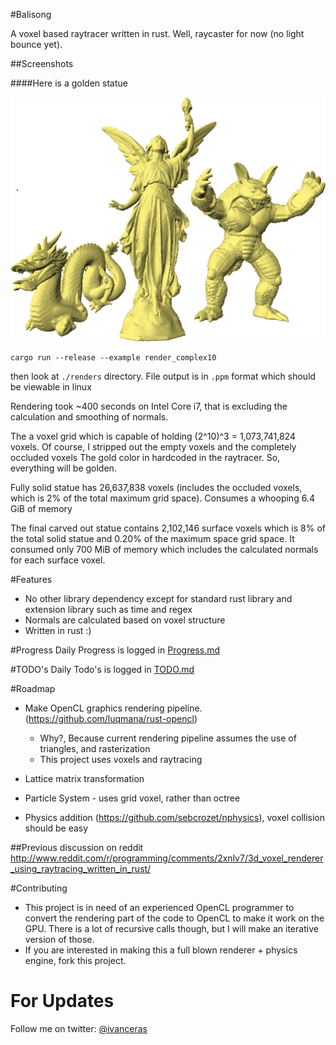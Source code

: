 #Balisong

A voxel based raytracer written in rust.
Well, raycaster for now (no light bounce yet).


##Screenshots

####Here is a golden statue

![](https://raw.githubusercontent.com/ivanceras/balisong/master/screenshots/complex_golden_smoothen.png)

```
cargo run --release --example render_complex10

```

then look at `./renders` directory. File output is in `.ppm` format which should be viewable in linux

Rendering took ~400 seconds on Intel Core i7, that is excluding the calculation and smoothing of normals.


The a voxel grid which is capable of holding (2^10)^3 = 1,073,741,824 voxels.
Of course, I stripped out the empty voxels and the completely occluded voxels
The gold color in hardcoded in the raytracer. So, everything will be golden.

Fully solid statue has 26,637,838 voxels (includes the occluded voxels, which is 2% of the total maximum grid space). Consumes a whooping 6.4 GiB of memory

The final carved out statue contains 2,102,146 surface voxels which is 8% of the total solid statue and 0.20% of the maximum space grid space.
It consumed only 700 MiB of memory which includes the calculated normals for each surface voxel.


#Features
* No other library dependency except for standard rust library and extension library such as time and regex
* Normals are calculated based on voxel structure
* Written in rust :)


#Progress
Daily Progress is logged in [Progress.md](https://github.com/ivanceras/balisong/blob/master/Progress.md)

#TODO's
Daily Todo's is logged in [TODO.md](https://github.com/ivanceras/balisong/blob/master/TODO.md)
	

#Roadmap
* Make OpenCL graphics rendering pipeline. (https://github.com/luqmana/rust-opencl)
	* Why?, Because current rendering pipeline assumes the use of triangles, and rasterization
	* This project uses voxels and raytracing
		
* Lattice matrix transformation
* Particle System - uses grid voxel, rather than octree 
* Physics addition (https://github.com/sebcrozet/nphysics), voxel collision should be easy


##Previous discussion on reddit
http://www.reddit.com/r/programming/comments/2xnlv7/3d_voxel_renderer_using_raytracing_written_in_rust/



#Contributing
* This project is in need of an experienced OpenCL programmer to convert the rendering part of the code to OpenCL to make it work on the GPU. There is a lot of recursive calls though, but I will make an iterative version of those.
* If you are interested in making this a full blown renderer + physics engine, fork this project.

	
# For Updates
Follow me on twitter: [@ivanceras](https://twitter.com/ivanceras)
